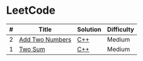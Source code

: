 LeetCode
========


| # | Title | Solution | Difficulty |
|---| ----- | -------- | ---------- |
|2|[Add Two Numbers](https://leetcode.com/problems/add-two-numbers/description/)| [C++](./algorithm/cpp/2.cpp)|Medium|
|1|[Two Sum](https://leetcode.com/problems/two-sum/description/)| [C++](./algorithm/cpp/1.cpp)|Medium|


